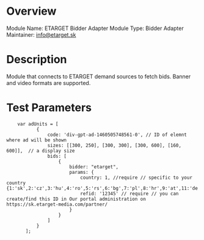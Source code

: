 # Overview

Module Name: ETARGET Bidder Adapter
Module Type: Bidder Adapter
Maintainer: info@etarget.sk

# Description

Module that connects to ETARGET demand sources to fetch bids.
Banner and video formats are supported.

# Test Parameters
```
    var adUnits = [
           {
               code: 'div-gpt-ad-1460505748561-0', // ID of elemnt where ad will be shown
               sizes: [[300, 250], [300, 300], [300, 600], [160, 600]],  // a display size
               bids: [
                   {
                       bidder: "etarget",
                       params: {
                           country: 1, //require // specific to your country {1:'sk',2:'cz',3:'hu',4:'ro',5:'rs',6:'bg',7:'pl',8:'hr',9:'at',11:'de',255:'en'}
                           refid: '12345' // require // you can create/find this ID in Our portal administration on https://sk.etarget-media.com/partner/
                       }
                   }
               ]
           }
       ];
```
